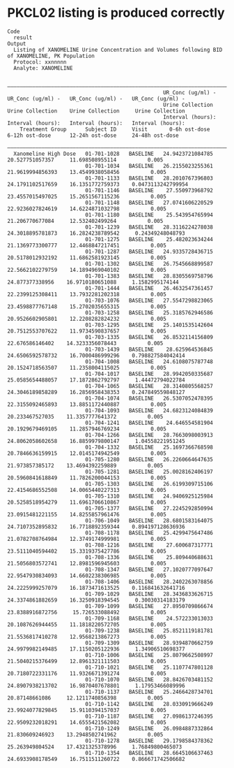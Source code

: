 # PKCL02 listing is produced correctly

    Code
      result
    Output
      Listing of XANOMELINE Urine Concentration and Volumes following BID of XANOMELINE, PK Population
      Protocol: xxnnnnn
      Analyte: XANOMELINE
      
      ——————————————————————————————————————————————————————————————————————————————————————————————————————————————————————————————
                                                      UR_Conc (ug/ml) -   UR_Conc (ug/ml) -   UR_Conc (ug/ml) -   UR_Conc (ug/ml) - 
                                                      Urine Collection    Urine Collection    Urine Collection     Urine Collection 
                                                      Interval (hours):   Interval (hours):   Interval (hours):   Interval (hours): 
        Treatment Group      Subject ID     Visit       0-6h ost-dose      6-12h ost-dose      12-24h ost-dose     24-48h ost-dose  
      ——————————————————————————————————————————————————————————————————————————————————————————————————————————————————————————————
      Xanomeline High Dose   01-701-1028   BASELINE   24.9423721084785     20.527751057357     11.698508955114          0.005       
                             01-701-1034   BASELINE   26.2155023255361    21.9619994856393    13.4549938058456          0.005       
                             01-701-1133   BASELINE   28.2010767396803    24.1791102517659    16.1351772759373    0.0473113242799954
                             01-701-1146   BASELINE    27.550973968792    23.4557015497025    15.2651567115236          0.005       
                             01-701-1148   BASELINE   27.0741606220529    22.9236027824619    14.6224871032798          0.005       
                             01-701-1180   BASELINE    25.543954765994     21.206770677084     12.532402499264          0.005       
                             01-701-1239   BASELINE   28.3116224278038    24.3018895781873    16.2824238789542     0.24349248048793 
                             01-701-1275   BASELINE    25.482023634244    21.1369773300777    12.4468847217451          0.005       
                             01-701-1287   BASELINE   24.9335728436715    20.5178012932192    11.6862581923145          0.005       
                             01-701-1302   BASELINE   26.7545668899587    22.5662102279759    14.1894969040102          0.005       
                             01-701-1383   BASELINE   28.8305569758796     24.877377338956    16.9710180651088     1.1582995174144  
                             01-701-1444   BASELINE   26.4632547361457    22.2399125308411    13.7932281202318          0.005       
                             01-703-1076   BASELINE   27.5547298823065    23.4598877767148    15.2702035655315          0.005       
                             01-703-1258   BASELINE   25.3185762946586    20.9526602905801    12.2208282824232          0.005       
                             01-703-1295   BASELINE   25.1401535142604    20.7512553707622    11.9734590837657          0.005       
                             01-703-1335   BASELINE   26.8532114156809     22.676586146402    14.3233356078443          0.005       
                             01-703-1439   BASELINE    28.625964536845    24.6506592578732    16.7000486999296    0.798827584042414 
                             01-704-1008   BASELINE   24.6108075787748    20.1524718563507    11.2358004115025          0.005       
                             01-704-1017   BASELINE   28.9942050335687    25.0585654488057    17.1872862792797     1.44472794022784 
                             01-704-1065   BASELINE   28.3140805568257    24.3046189858289    16.2856958438353    0.247849559848127 
                             01-704-1074   BASELINE   26.5307052478395    22.3155092465893    13.8851172440887          0.005       
                             01-704-1093   BASELINE   24.6823124084839     20.233467527035    11.3357777641372          0.005       
                             01-704-1241   BASELINE    24.646554581904    20.1929679469105    11.2857946769234          0.005       
                             01-704-1266   BASELINE   28.7663098003913    24.8062058602658    16.8859979800147     1.04558221951245 
                             01-704-1332   BASELINE   25.1697366768598    20.7846636159915    12.0145174942549          0.005       
                             01-705-1280   BASELINE   26.2260664647635     21.973857385172    13.4694392259889          0.005       
                             01-705-1281   BASELINE   25.0028162406197    20.5960841618849    11.7826200044153          0.005       
                             01-705-1303   BASELINE   26.6199309715106    22.4154686552508    14.0065440227313          0.005       
                             01-705-1310   BASELINE   24.9406925125984    20.5258518954279    11.6961706610867          0.005       
                             01-705-1377   BASELINE   27.2245292850994    23.0915481221155    14.8255857961476          0.005       
                             01-706-1049   BASELINE   28.6801583164075    24.7107352895832    16.7718892359344    0.894197128636936 
                             01-708-1178   BASELINE   25.4299475647486    21.0782708764984    12.3749174999981          0.005       
                             01-708-1216   BASELINE    27.600687317771    23.5111040594402    15.3319375427786          0.005       
                             01-708-1336   BASELINE    25.809440688631    21.5056803572741    12.8981596945603          0.005       
                             01-708-1347   BASELINE   27.1020777097647    22.9547930834093    14.6602238306985          0.005       
                             01-708-1406   BASELINE   28.2402263078856    24.2225999257079    16.1873471613525    0.116841632641716 
                             01-709-1029   BASELINE   28.3436833626715    24.3374861882659    16.3250918394545     0.30030314183179 
                             01-709-1099   BASELINE   27.8950709866674    23.8388916872756     15.726533088492          0.005       
                             01-709-1168   BASELINE    24.572233013033    20.1087626944455    11.1818220572705          0.005       
                             01-709-1238   BASELINE   25.8521119181781    21.5536817410278    12.9568213867273          0.005       
                             01-709-1309   BASELINE   28.9394870662759    24.9979982149485    17.1150205122936     1.34906510698377 
                             01-710-1006   BASELINE   25.8079662508997    21.5040215376499    12.8961321111503          0.005       
                             01-710-1021   BASELINE   25.1107747801128    20.7180722331176    11.9326671391274          0.005       
                             01-710-1070   BASELINE   28.8426703481152    24.8907938213702    16.9870407678801     1.17953466089996 
                             01-710-1137   BASELINE   25.2466428734701     20.87148661086     12.1211740856398          0.005       
                             01-710-1142   BASELINE   28.0330919666249    23.9924077829845    15.9110394157037          0.005       
                             01-710-1187   BASELINE   27.0986137246395    22.9509232018291    14.6555421562082          0.005       
                             01-710-1249   BASELINE   26.0984887332864     21.830609246923    13.2948502741962          0.005       
                             01-710-1278   BASELINE   29.1798584378362     25.263949804524    17.4321325378996     1.76849800465073 
                             01-710-1354   BASELINE   28.6645106637463    24.6933908178549    16.7511511260722    0.866671742506682 

